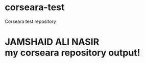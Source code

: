 # corseara-test
Corseara test repository
<h1> JAMSHAID ALI NASIR <br> my  corseara repository output!</h1>

